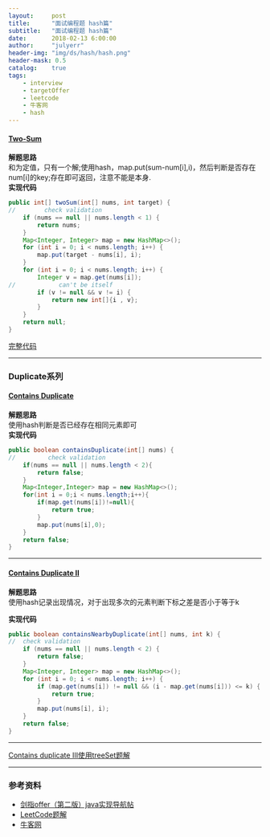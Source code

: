 ```yaml
---
layout:     post
title:      "面试编程题 hash篇"
subtitle:   "面试编程题 hash篇"
date:       2018-02-13 6:00:00
author:     "julyerr"
header-img: "img/ds/hash/hash.png"
header-mask: 0.5
catalog: 	true
tags:
    - interview
    - targetOffer
    - leetcode
    - 牛客网
    - hash
---
```


#### [Two-Sum](https://leetcode.com/problems/two-sum/description/)
**解题思路**<br>
     和为定值，只有一个解;使用hash，map.put(sum-num[i],i)，然后判断是否存在num[i]的key;存在即可返回，注意不能是本身.<br>
**实现代码**<br>
```java
public int[] twoSum(int[] nums, int target) {
//        check validation
    if (nums == null || nums.length < 1) {
        return nums;
    }
    Map<Integer, Integer> map = new HashMap<>();
    for (int i = 0; i < nums.length; i++) {
        map.put(target - nums[i], i);
    }
    for (int i = 0; i < nums.length; i++) {
        Integer v = map.get(nums[i]);
//            can't be itself
        if (v != null && v != i) {
            return new int[]{i , v};
        }
    }
    return null;
}
```
[完整代码](https://github.com/julyerr/algo/tree/master/src/com/julyerr/leetcode/hash/TwoSum.java)

---
### Duplicate系列
#### [Contains Duplicate](https://leetcode.com/problems/contains-duplicate/description/)
**解题思路**<br>
使用hash判断是否已经存在相同元素即可<br>
**实现代码**<br>
```java
public boolean containsDuplicate(int[] nums) {
//         check validation
    if(nums == null || nums.length < 2){
        return false;
    }
    Map<Integer,Integer> map = new HashMap<>();
    for(int i = 0;i < nums.length;i++){
        if(map.get(nums[i])!=null){
            return true;
        }
        map.put(nums[i],0);
    }
    return false;
}
```

---
#### [Contains Duplicate II](https://leetcode.com/problems/contains-duplicate-ii/description/)
**解题思路**<br>
使用hash记录出现情况，对于出现多次的元素判断下标之差是否小于等于k<br>

**实现代码**<br>
```java
public boolean containsNearbyDuplicate(int[] nums, int k) {
//  check validation
    if (nums == null || nums.length < 2) {
        return false;
    }
    Map<Integer, Integer> map = new HashMap<>();
    for (int i = 0; i < nums.length; i++) {
        if (map.get(nums[i]) != null && (i - map.get(nums[i])) <= k) {
            return true;
        }
        map.put(nums[i], i);
    }
    return false;
}
```
---
[Contains duplicate III使用treeSet题解](http://julyerr.club/2018/02/13/interview-set/#contains-duplicate-iii)

---
### 参考资料
- [剑指offer（第二版）java实现导航帖](https://www.jianshu.com/p/010410a4d419)
- [LeetCode题解](https://www.zybuluo.com/Yano/note/253649)
- [牛客网](https://www.nowcoder.com/5312575)